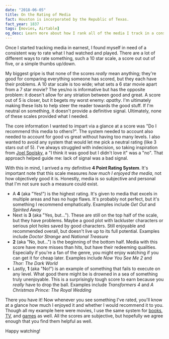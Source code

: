 ```yaml
---
date: "2018-06-05"
title: On the Rating of Media
fact: Houston is incorporated by the Republic of Texas.
fact_year: 1837
tags: [movies, Airtable]
og_desc: Learn more about how I rank all of the media I track in a consistent manner
---
```


Once I started tracking media in earnest, I found myself in need of a consistent way to rate what I had watched and played. There are a lot of different ways to rate something, such a 10 star scale, a score out out of five, or a simple thumbs up/down.

My biggest gripe is that none of the scores _really_ mean anything; they're good for comparing everything someone has scored, but they each have their problems. A 10 star scale is too wide; what sets a 6 star movie apart from a 7 star movie? The yes/no is informative but has the opposite problem: it doesn't allow for any striation between good and great. A score out of 5 is closer, but it begets my worst enemy: _apathy_. I'm ultimately making these lists to help steer the reader towards the good stuff. If I'm neutral on something, it doesn't provide a definitive signal. Ultimately, none of these scales provided what I needed.

The core information I wanted to impart via a glance at a score was "Do I recommend this media to others?". The system needed to account also needed to account for good vs great without having too many levels. I also wanted to avoid any system that would let me pick a neutral rating (like 3 stars out of 5). I've always struggled with indecision, so taking inspiration from [Joel Spolsky](https://www.joelonsoftware.com/2006/10/25/the-guerrilla-guide-to-interviewing-version-30/), a "I think it was good but I didn't love it" was a "no". That approach helped guide me: lack of signal was a bad signal.

With this in mind, I arrived a my definitive **4 Point Rating System**. It's important note that this scale measures _how much I enjoyed the media_, not how objectively good it is. Honestly, media is so subjective and personal that I'm not sure such a measure could exist.

- A **4** (aka "Yes!") is the highest rating. It's given to media that excels in multiple areas and has no huge flaws. It's probably not perfect, but it's something I recommend emphatically. Examples include _Get Out_ and _Spirited Away_
- Next is **3** (aka "Yes, but..."). These are still on the top half of the scale, but they have problems. Maybe a good plot with lackluster characters or serious plot holes saved by good characters. Still enjoyable and recommended overall, but doesn't live up to its full potential. Examples include _Doctor Strange_ and _National Treasure_
- **2** (aka "No, but...") is the beginning of the bottom half. Media with this score have more misses than hits, but have their redeeming qualities. Especially if you're a fan of the genre, you might enjoy watching if you can get it for cheap later. Examples include _Now You See Me 2_ and _Thor: The Dark World_
- Lastly, **1** (aka "No!") is an example of something that fails to execute on any level. What good there might be is drowned in a sea of something truly unenjoyable. This is a surprisingly tough score to earn because you _really_ have to drop the ball. Examples include _Transformers 4_ and _A Christmas Prince: The Royal Wedding_

There you have it! Now whenever you see something I've rated, you'll know at a glance how much I enjoyed it and whether I would recommend it to you. Though all my example here were movies, I use the same system for [books](https://airtable.com/shr4iBau1Ewwu5kxB), [TV](https://airtable.com/shruXSPix7J4EqtWD), and [games](https://airtable.com/shrJvjcnh0psf3ha6) as well. All the scores are subjective, but hopefully we agree enough that you find them helpful as well.

Happy watching!
